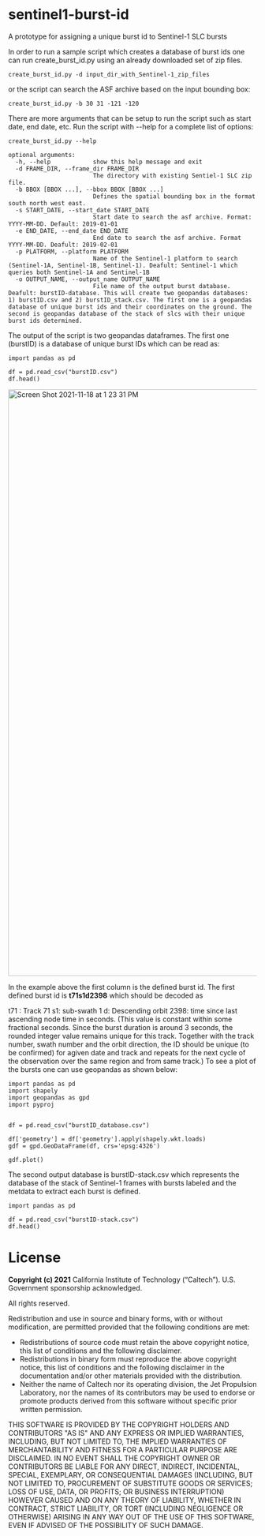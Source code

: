 # sentinel1-burst-id
A prototype for assigning a unique burst id to Sentinel-1 SLC bursts

In order to run a sample script which creates a database of burst ids one can run create_burst_id.py using an already downloaded set of zip files. 

```
create_burst_id.py -d input_dir_with_Sentinel-1_zip_files
```
or the script can search the ASF archive based on the input bounding box:

```
create_burst_id.py -b 30 31 -121 -120

```

There are more arguments that can be setup to run the script such as start date, end date, etc. Run the script with --help for a complete list of options:

```
create_burst_id.py --help

optional arguments:
  -h, --help            show this help message and exit
  -d FRAME_DIR, --frame_dir FRAME_DIR
                        The directory with existing Sentiel-1 SLC zip file.
  -b BBOX [BBOX ...], --bbox BBOX [BBOX ...]
                        Defines the spatial bounding box in the format south north west east.
  -s START_DATE, --start_date START_DATE
                        Start date to search the asf archive. Format: YYYY-MM-DD. Default: 2019-01-01
  -e END_DATE, --end_date END_DATE
                        End date to search the asf archive. Format YYYY-MM-DD. Deafult: 2019-02-01
  -p PLATFORM, --platform PLATFORM
                        Name of the Sentinel-1 platform to search (Sentinel-1A, Sentinel-1B, Sentinel-1). Deafult: Sentinel-1 which queries both Sentinel-1A and Sentinel-1B
  -o OUTPUT_NAME, --output_name OUTPUT_NAME
                        File name of the output burst database. Deafult: burstID-database. This will create two geopandas databases: 1) burstID.csv and 2) burstID_stack.csv. The first one is a geopandas database of unique burst ids and their coordinates on the ground. The second is geopandas database of the stack of slcs with their unique burst ids determined.

```
The output of the script is two geopandas dataframes. The first one (burstID) is a database of unique burst IDs which can be read as:

```
import pandas as pd

df = pd.read_csv("burstID.csv")
df.head()
```

<img width="1189" alt="Screen Shot 2021-11-18 at 1 23 31 PM" src="https://user-images.githubusercontent.com/5033183/142498924-872262e5-1ea9-42d9-ad93-95cf6eeea7f2.png">

In the example above the first column is the defined burst id. The first defined burst id is **t71s1d2398** which should be decoded as

t71 : Track 71
s1: sub-swath 1
d: Descending orbit
2398: time since last ascending node time in seconds. (This value is constant within some fractional seconds. Since the burst duration is around 3 seconds, the rounded integer value remains unique for this track. Together with the track number, swath number and the orbit direction, the ID should be unique (to be confirmed) for agiven date and track and repeats for the next cycle of the observation over the same region and from same track.)
To see a plot of the bursts one can use geopandas as shown below:

```
import pandas as pd
import shapely
import geopandas as gpd
import pyproj


df = pd.read_csv("burstID_database.csv")

df['geometry'] = df['geometry'].apply(shapely.wkt.loads)
gdf = gpd.GeoDataFrame(df, crs='epsg:4326')

gdf.plot()
```

The second output database is burstID-stack.csv which represents the database of the stack of Sentinel-1 frames with bursts labeled and the metdata to extract each burst is defined. 

```
import pandas as pd

df = pd.read_csv("burstID-stack.csv")
df.head()
```


# License
**Copyright (c) 2021** California Institute of Technology (“Caltech”). U.S. Government
sponsorship acknowledged.

All rights reserved.

Redistribution and use in source and binary forms, with or without modification, are permitted provided
that the following conditions are met:
* Redistributions of source code must retain the above copyright notice, this list of conditions and
the following disclaimer.
* Redistributions in binary form must reproduce the above copyright notice, this list of conditions
and the following disclaimer in the documentation and/or other materials provided with the
distribution.
* Neither the name of Caltech nor its operating division, the Jet Propulsion Laboratory, nor the
names of its contributors may be used to endorse or promote products derived from this software
without specific prior written permission.

THIS SOFTWARE IS PROVIDED BY THE COPYRIGHT HOLDERS AND CONTRIBUTORS "AS
IS" AND ANY EXPRESS OR IMPLIED WARRANTIES, INCLUDING, BUT NOT LIMITED TO,
THE IMPLIED WARRANTIES OF MERCHANTABILITY AND FITNESS FOR A PARTICULAR
PURPOSE ARE DISCLAIMED. IN NO EVENT SHALL THE COPYRIGHT OWNER OR
CONTRIBUTORS BE LIABLE FOR ANY DIRECT, INDIRECT, INCIDENTAL, SPECIAL,
EXEMPLARY, OR CONSEQUENTIAL DAMAGES (INCLUDING, BUT NOT LIMITED TO,
PROCUREMENT OF SUBSTITUTE GOODS OR SERVICES; LOSS OF USE, DATA, OR PROFITS;
OR BUSINESS INTERRUPTION) HOWEVER CAUSED AND ON ANY THEORY OF LIABILITY,
WHETHER IN CONTRACT, STRICT LIABILITY, OR TORT (INCLUDING NEGLIGENCE OR
OTHERWISE) ARISING IN ANY WAY OUT OF THE USE OF THIS SOFTWARE, EVEN IF
ADVISED OF THE POSSIBILITY OF SUCH DAMAGE.


